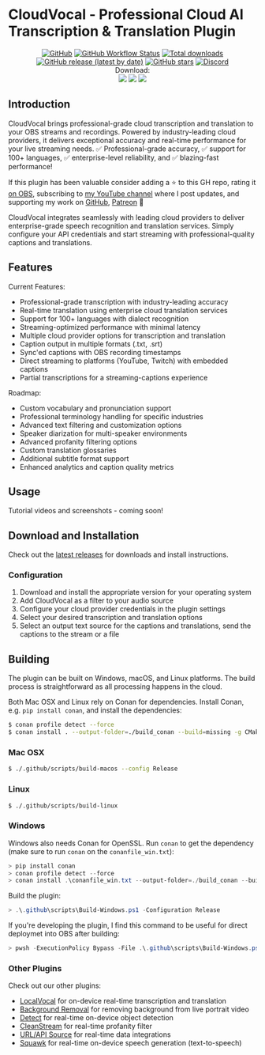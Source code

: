 # CloudVocal - Professional Cloud AI Transcription & Translation Plugin

<div align="center">

[![GitHub](https://img.shields.io/github/license/locaal-ai/cloudvocal)](https://github.com/locaal-ai/cloudvocal/blob/main/LICENSE)
[![GitHub Workflow Status](https://img.shields.io/github/actions/workflow/status/locaal-ai/cloudvocal/push.yaml)](https://github.com/locaal-ai/cloudvocal/actions/workflows/push.yaml)
[![Total downloads](https://img.shields.io/github/downloads/locaal-ai/cloudvocal/total)](https://github.com/locaal-ai/cloudvocal/releases)
[![GitHub release (latest by date)](https://img.shields.io/github/v/release/locaal-ai/cloudvocal)](https://github.com/locaal-ai/cloudvocal/releases)
[![GitHub stars](https://badgen.net/github/stars/locaal-ai/cloudvocal)](https://github.com/locaal-ai/cloudvocal/stargazers/)
[![Discord](https://img.shields.io/discord/1200229425141252116)](https://discord.gg/KbjGU2vvUz)
<br/>
Download:</br>
<a href="https://github.com/locaal-ai/cloudvocal/releases/latest/download/cloudvocal-0.0.1-windows-x64-Installer.exe"><img src="https://img.shields.io/badge/Windows-0078D6?style=for-the-badge&logo=windows&logoColor=white" /></a>
<a href="https://github.com/locaal-ai/cloudvocal/releases/latest/download/cloudvocal-0.0.1-macos-universal.pkg"><img src="https://img.shields.io/badge/mac-000000?style=for-the-badge" /></a>
<a href="https://github.com/locaal-ai/cloudvocal/releases/latest/download/cloudvocal-0.0.1-x86_64-linux-gnu.deb"><img src="https://img.shields.io/badge/Linux-FCC624?style=for-the-badge&logo=linux&logoColor=black"/></a>
</div>

## Introduction

CloudVocal brings professional-grade cloud transcription and translation to your OBS streams and recordings. Powered by industry-leading cloud providers, it delivers exceptional accuracy and real-time performance for your live streaming needs. ✅ Professional-grade accuracy, ✅ support for 100+ languages, ✅ enterprise-level reliability, and ✅ blazing-fast performance!

If this plugin has been valuable consider adding a ⭐ to this GH repo, rating it [on OBS](https://obsproject.com/forum/resources/authors/royshilkrot.319842/), subscribing to [my YouTube channel](https://www.youtube.com/@royshilk) where I post updates, and supporting my work on [GitHub](https://github.com/sponsors/royshil), [Patreon](https://www.patreon.com/RoyShilkrot) 🙏

CloudVocal integrates seamlessly with leading cloud providers to deliver enterprise-grade speech recognition and translation services. Simply configure your API credentials and start streaming with professional-quality captions and translations.

## Features

Current Features:
- Professional-grade transcription with industry-leading accuracy
- Real-time translation using enterprise cloud translation services
- Support for 100+ languages with dialect recognition
- Streaming-optimized performance with minimal latency
- Multiple cloud provider options for transcription and translation
- Caption output in multiple formats (.txt, .srt)
- Sync'ed captions with OBS recording timestamps
- Direct streaming to platforms (YouTube, Twitch) with embedded captions
- Partial transcriptions for a streaming-captions experience

Roadmap:
- Custom vocabulary and pronunciation support
- Professional terminology handling for specific industries
- Advanced text filtering and customization options
- Speaker diarization for multi-speaker environments
- Advanced profanity filtering options
- Custom translation glossaries
- Additional subtitle format support
- Enhanced analytics and caption quality metrics

## Usage

Tutorial videos and screenshots - coming soon!

## Download and Installation

Check out the [latest releases](https://github.com/locaal-ai/cloudvocal/releases) for downloads and install instructions.

### Configuration

1. Download and install the appropriate version for your operating system
1. Add CloudVocal as a filter to your audio source
1. Configure your cloud provider credentials in the plugin settings
1. Select your desired transcription and translation options
1. Select an output text source for the captions and translations, send the captions to the stream or a file

## Building

The plugin can be built on Windows, macOS, and Linux platforms. The build process is straightforward as all processing happens in the cloud.

Both Mac OSX and Linux rely on Conan for dependencies. Install Conan, e.g. `pip install conan`, and install the dependencies:
```sh
$ conan profile detect --force
$ conan install . --output-folder=./build_conan --build=missing -g CMakeDeps
```

### Mac OSX

```sh
$ ./.github/scripts/build-macos --config Release
```

### Linux

```sh
$ ./.github/scripts/build-linux
```

### Windows

Windows also needs Conan for OpenSSL. Run `conan` to get the dependency (make sure to run `conan` on the `conanfile_win.txt`):
```powershell
> pip install conan
> conan profile detect --force
> conan install .\conanfile_win.txt --output-folder=./build_conan --build=missing -g CMakeDeps 
```

Build the plugin:

```powershell
> .\.github\scripts\Build-Windows.ps1 -Configuration Release
```

If you're developing the plugin, I find this command to be useful for direct deploymet into OBS after building:

```powershell
> pwsh -ExecutionPolicy Bypass -File .\.github\scripts\Build-Windows.ps1 -Configuration RelWithDebInfo -SkipDeps && Copy-Item -Force -Recurse .\release\RelWithDebInfo\* "C:\Program Files\obs-studio\"
```

### Other Plugins

Check out our other plugins:
- [LocalVocal](https://github.com/locaal-ai/obs-localvocal) for on-device real-time transcription and translation
- [Background Removal](https://github.com/locaal-ai/obs-backgroundremoval) for removing background from live portrait video
- [Detect](https://github.com/locaal-ai/obs-detect) for real-time on-device object detection
- [CleanStream](https://github.com/locaal-ai/obs-cleanstream) for real-time profanity filter
- [URL/API Source](https://github.com/locaal-ai/obs-urlsource) for real-time data integrations
- [Squawk](https://github.com/locaal-ai/obs-squawk) for real-time on-device speech generation (text-to-speech)
